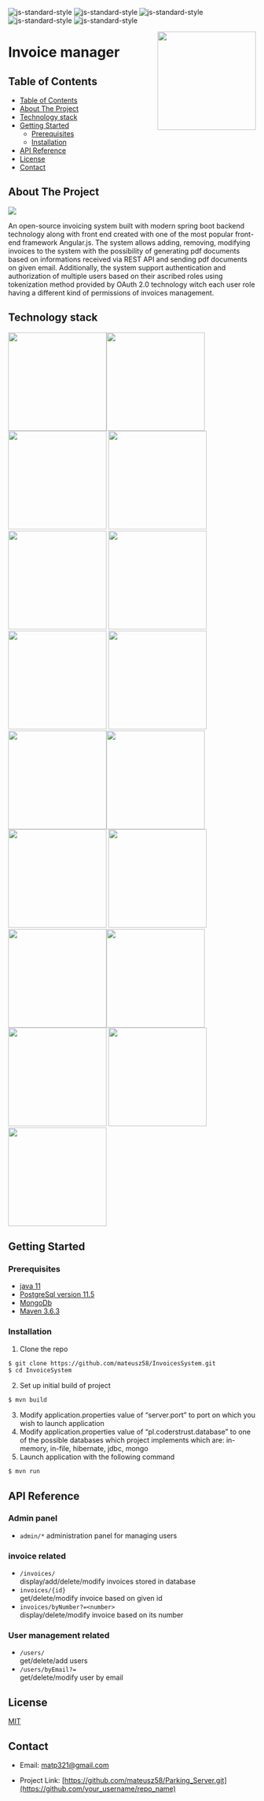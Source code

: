 


![js-standard-style](https://img.shields.io/badge/code%20style-Google_Style-brightgreen.svg?style=flat)
![js-standard-style](https://img.shields.io/badge/coverage-80%25-green)
![js-standard-style](https://img.shields.io/badge/build-passing-green)
![js-standard-style](https://img.shields.io/badge/release-v1.0.0-blue)
![js-standard-style](https://img.shields.io/badge/license-MIT-green)


<img src="https://i.ibb.co/sHqWSB6/logoinvoice2.png" width = 200 align="right" />

# Invoice manager

## Table of Contents
  - [Table of Contents](#table-of-contents)
  - [About The Project](#about-the-project)
  - [Technology stack](#technology-stack)
  - [Getting Started](#getting-started)
    - [Prerequisites](#prerequisites)
    - [Installation](#installation)
  - [API Reference](#api-reference)
  - [License](#license)
  - [Contact](#contact)
## About The Project

![](https://i.ibb.co/pKWvDx2/Screenshot-5.png)

An open-source invoicing system built with modern spring boot backend technology along with front end created with one of the most popular front-end framework Angular.js. The system allows adding, removing, modifying invoices to the system with the possibility of generating pdf documents based on informations received via REST API and sending pdf documents on given email. Additionally, the system support authentication and authorization of multiple users based on their ascribed roles using tokenization method provided by OAuth 2.0 technology witch each user role having a different kind of permissions of invoices management.

## Technology stack

<img src="https://whirly.pl/wp-content/uploads/2017/05/spring.png" width="200"><img src="https://upload.wikimedia.org/wikipedia/commons/2/2c/Mockito_Logo.png" width="200">
<img src="https://encrypted-tbn0.gstatic.com/images?q=tbn:ANd9GcTNkximiwITI1smJcOkn_bx2Zk_RnNKnmDq23Ua26wTVd_YNJcWgw" width="200">
<img src="https://junit.org/junit4/images/junit5-banner.png" width="200">
<img src="https://jules-grospeiller.fr/media/logo_competences/lang/json.png" width="200">
<img src="http://www.postgresqltutorial.com/wp-content/uploads/2012/08/What-is-PostgreSQL.png" width="200">
<img src="https://cdn.bulldogjob.com/system/readables/covers/000/001/571/thumb/27-02-2019.png" width="200">
<img src="https://i2.wp.com/bykowski.pl/wp-content/uploads/2018/07/hibernate-2.png?w=300" width="200">
<img src="https://zdnet3.cbsistatic.com/hub/i/r/2018/02/16/8abdb3e1-47bc-446e-9871-c4e11a46f680/resize/370xauto/8a68280fd20eebfa7789cdaa6fb5eff1/mongo-db-logo.png" width="200"><img src="http://mapstruct.org/images/mapstruct.png" width="200"><img src="https://miro.medium.com/max/494/0*QWNG5EAnPSaUSAHH.png"  width="200">
<img src="https://solidsoft.files.wordpress.com/2014/04/awaitility_logo_red_small.png?w=584"  width="200"><img src="https://encrypted-tbn0.gstatic.com/images?q=tbn%3AANd9GcSwSU80GnkMvuNnZxrl2NZQcfaKY9etA5QmMSZHlDSlxWhSpGMb"  width="200"><img src="https://miro.medium.com/max/630/1*j_zP74-cpvXRcs8dM_pkMQ.jpeg"  width="200">
<img src="https://jrebel.com/wp-content/uploads/2017/07/test-containers-java-logo.png"  width="200">
<img src="https://upload.wikimedia.org/wikipedia/commons/thumb/c/cf/Angular_full_color_logo.svg/250px-Angular_full_color_logo.svg.png"  width="200">
<img src="https://i.ibb.co/bzf4Hnv/itext.png"  width="200">



## Getting Started

### Prerequisites

* [java 11](https://www.oracle.com/technetwork/java/javase/downloads/jdk11-downloads-5066655.html)
* [PostgreSql version 11.5](https://www.postgresql.org/download/)
* [MongoDb](https://docs.mongodb.com/manual/release-notes/4.0/)
* [Maven 3.6.3](https://maven.apache.org/download.cgi)

### Installation

1. Clone the repo
```sh
$ git clone https://github.com/mateusz58/InvoicesSystem.git
$ cd InvoiceSystem
```
2. Set up initial build of project
```sh
$ mvn build
```

3. Modify application.properties value of “server.port” to port on which you wish to launch application
4. Modify application.properties value of “pl.coderstrust.database” to one of the possible databases which project implements which are: in-memory, in-file, hibernate, jdbc, mongo
5. Launch application with the following command
```sh
$ mvn run
```

## API Reference

### Admin panel

  - `admin/*` administration panel for managing users

### invoice related

- `/invoices/`<br> display/add/delete/modify invoices stored in database
- `invoices/{id}`<br> get/delete/modify invoice based on given id
- `invoices/byNumber?=<number>`<br> display/delete/modify invoice based on its number
  
### User management related

- `/users/`<br> get/delete/add users
- `/users/byEmail?=`<br> get/delete/modify user by email

## License

[MIT](https://tldrlegal.com/license/mit-license)

## Contact

  - Email: matp321@gmail.com

- Project Link: [https://github.com/mateusz58/Parking_Server.git](https://github.com/your_username/repo_name)
